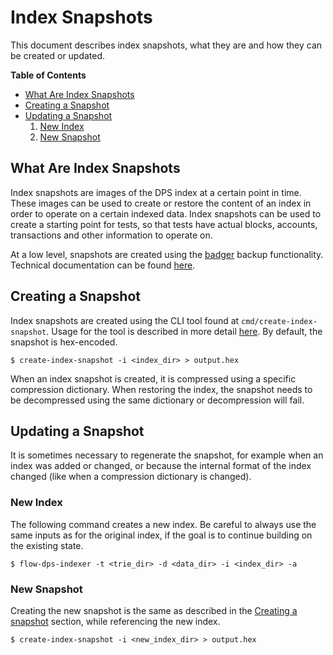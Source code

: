 # Index Snapshots

This document describes index snapshots, what they are and how they can be created or updated.

**Table of Contents**

- [What Are Index Snapshots](#what-are-index-snapshots)
- [Creating a Snapshot](#creating-a-snapshot)
- [Updating a Snapshot](#updating-a-snapshot)
    1. [New Index](#new-index)
    2. [New Snapshot](#new-snapshot)

## What Are Index Snapshots

Index snapshots are images of the DPS index at a certain point in time.
These images can be used to create or restore the content of an index in order to operate on a certain indexed data.
Index snapshots can be used to create a starting point for tests, so that tests have actual blocks, accounts, transactions and other information to operate on.

At a low level, snapshots are created using the [badger](https://github.com/dgraph-io/badger) backup functionality.
Technical documentation can be found [here](https://pkg.go.dev/github.com/dgraph-io/badger/v3#DB.Backup).

## Creating a Snapshot

Index snapshots are created using the CLI tool found at `cmd/create-index-snapshot`.
Usage for the tool is described in more detail [here](https://github.com/optakt/flow-dps/blob/master/cmd/create-index-snapshot/README.md).
By default, the snapshot is hex-encoded.

```console
$ create-index-snapshot -i <index_dir> > output.hex
```

When an index snapshot is created, it is compressed using a specific compression dictionary.
When restoring the index, the snapshot needs to be decompressed using the same dictionary or decompression will fail.

## Updating a Snapshot

It is sometimes necessary to regenerate the snapshot, for example when an index was added or changed, or because the internal format of the index changed (like when a compression dictionary is changed).

### New Index

The following command creates a new index.
Be careful to always use the same inputs as for the original index, if the goal is to continue building on the existing state.

```console
$ flow-dps-indexer -t <trie_dir> -d <data_dir> -i <index_dir> -a
```

### New Snapshot

Creating the new snapshot is the same as described in the [Creating a snapshot](#creating-a-snapshot) section, while referencing the new index.

```console
$ create-index-snapshot -i <new_index_dir> > output.hex
```

